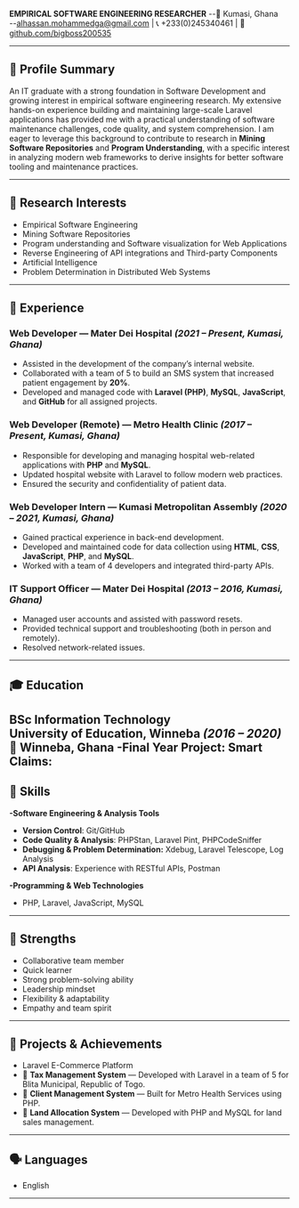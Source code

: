 **EMPIRICAL SOFTWARE ENGINEERING RESEARCHER**
--📍 Kumasi, Ghana  
--[alhassan.mohammedga@gmail.com](mailto:alhassan.mohammedga@gmail.com)    |      📞 +233(0)245340461 |    🐙 [github.com/bigboss200535](https://github.com/bigboss200535)                             

---

## 🧭 Profile Summary
An IT graduate with a strong foundation in Software Development and growing interest in empirical software engineering research. My extensive hands-on experience building and maintaining large-scale Laravel applications has provided me with a practical understanding of software maintenance challenges, code quality, and system comprehension. I am eager to leverage this background to contribute to research in **Mining Software Repositories** and **Program Understanding**, with  a specific interest in analyzing modern web frameworks to derive insights for better software tooling and maintenance practices. 


---

## 🧠 Research Interests
- Empirical Software Engineering
- Mining Software Repositories
- Program understanding and Software visualization for Web Applications
- Reverse Engineering of API integrations and Third-party Components
- Artificial Intelligence
- Problem Determination in Distributed Web Systems

---

## 💼 Experience

### Web Developer — Mater Dei Hospital *(2021 – Present, Kumasi, Ghana)*
- Assisted in the development of the company’s internal website.  
- Collaborated with a team of 5 to build an SMS system that increased patient engagement by **20%**.  
- Developed and managed code with **Laravel (PHP)**, **MySQL**, **JavaScript**, and **GitHub** for all assigned projects.

### Web Developer (Remote) — Metro Health Clinic *(2017 – Present, Kumasi, Ghana)*
- Responsible for developing and managing hospital web-related applications with **PHP** and **MySQL**.  
- Updated hospital website with Laravel to follow modern web practices.  
- Ensured the security and confidentiality of patient data.

### Web Developer Intern — Kumasi Metropolitan Assembly *(2020 – 2021, Kumasi, Ghana)*
- Gained practical experience in back-end development.  
- Developed and maintained code for data collection using **HTML**, **CSS**, **JavaScript**, **PHP**, and **MySQL**.  
- Worked with a team of 4 developers and integrated third-party APIs.

### IT Support Officer — Mater Dei Hospital *(2013 – 2016, Kumasi, Ghana)*
- Managed user accounts and assisted with password resets.  
- Provided technical support and troubleshooting (both in person and remotely).  
- Resolved network-related issues.

---

## 🎓 Education

**BSc Information Technology**  
University of Education, Winneba *(2016 – 2020)*  
📍 Winneba, Ghana
-**Final Year Project**: Smart Claims:  
---

## 🧰 Skills

**-Software Engineering & Analysis Tools**
 - **Version Control**: Git/GitHub
 - **Code Quality & Analysis**: PHPStan, Laravel Pint, PHPCodeSniffer
 - **Debugging & Problem Determination:** Xdebug, Laravel Telescope, Log Analysis
 - **API Analysis**: Experience with RESTful APIs, Postman

**-Programming & Web Technologies**
- PHP, Laravel, JavaScript, MySQL  


---

## 🌟 Strengths

- Collaborative team member  
- Quick learner  
- Strong problem-solving ability  
- Leadership mindset  
- Flexibility & adaptability  
- Empathy and team spirit

---

## 🚀 Projects & Achievements
- Laravel E-Commerce Platform 
- 💼 **Tax Management System** — Developed with Laravel in a team of 5 for Blita Municipal, Republic of Togo.  
- 🏥 **Client Management System** — Built for Metro Health Services using PHP.  
- 🏡 **Land Allocation System** — Developed with PHP and MySQL for land sales management.

---

## 🗣️ Languages
- English


---
